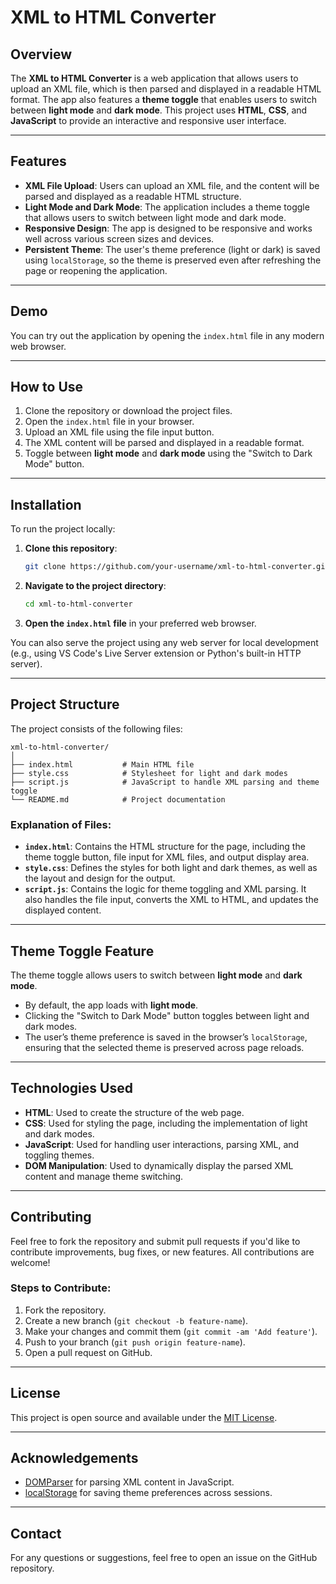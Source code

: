 # XML to HTML Converter

## Overview

The **XML to HTML Converter** is a web application that allows users to upload an XML file, which is then parsed and displayed in a readable HTML format. The app also features a **theme toggle** that enables users to switch between **light mode** and **dark mode**. This project uses **HTML**, **CSS**, and **JavaScript** to provide an interactive and responsive user interface.

---

## Features

- **XML File Upload**: Users can upload an XML file, and the content will be parsed and displayed as a readable HTML structure.
- **Light Mode and Dark Mode**: The application includes a theme toggle that allows users to switch between light mode and dark mode.
- **Responsive Design**: The app is designed to be responsive and works well across various screen sizes and devices.
- **Persistent Theme**: The user's theme preference (light or dark) is saved using `localStorage`, so the theme is preserved even after refreshing the page or reopening the application.

---

## Demo

You can try out the application by opening the `index.html` file in any modern web browser.

---

## How to Use

1. Clone the repository or download the project files.
2. Open the `index.html` file in your browser.
3. Upload an XML file using the file input button.
4. The XML content will be parsed and displayed in a readable format.
5. Toggle between **light mode** and **dark mode** using the "Switch to Dark Mode" button.

---

## Installation

To run the project locally:

1. **Clone this repository**:
   ```bash
   git clone https://github.com/your-username/xml-to-html-converter.git
   ```

2. **Navigate to the project directory**:
   ```bash
   cd xml-to-html-converter
   ```

3. **Open the `index.html` file** in your preferred web browser.

You can also serve the project using any web server for local development (e.g., using VS Code's Live Server extension or Python's built-in HTTP server).

---

## Project Structure

The project consists of the following files:

```
xml-to-html-converter/
│
├── index.html           # Main HTML file
├── style.css            # Stylesheet for light and dark modes
├── script.js            # JavaScript to handle XML parsing and theme toggle
└── README.md            # Project documentation
```

### Explanation of Files:

- **`index.html`**: Contains the HTML structure for the page, including the theme toggle button, file input for XML files, and output display area.
- **`style.css`**: Defines the styles for both light and dark themes, as well as the layout and design for the output.
- **`script.js`**: Contains the logic for theme toggling and XML parsing. It also handles the file input, converts the XML to HTML, and updates the displayed content.

---

## Theme Toggle Feature

The theme toggle allows users to switch between **light mode** and **dark mode**.

- By default, the app loads with **light mode**.
- Clicking the "Switch to Dark Mode" button toggles between light and dark modes.
- The user’s theme preference is saved in the browser’s `localStorage`, ensuring that the selected theme is preserved across page reloads.

---

## Technologies Used

- **HTML**: Used to create the structure of the web page.
- **CSS**: Used for styling the page, including the implementation of light and dark modes.
- **JavaScript**: Used for handling user interactions, parsing XML, and toggling themes.
- **DOM Manipulation**: Used to dynamically display the parsed XML content and manage theme switching.

---

## Contributing

Feel free to fork the repository and submit pull requests if you'd like to contribute improvements, bug fixes, or new features. All contributions are welcome!

### Steps to Contribute:

1. Fork the repository.
2. Create a new branch (`git checkout -b feature-name`).
3. Make your changes and commit them (`git commit -am 'Add feature'`).
4. Push to your branch (`git push origin feature-name`).
5. Open a pull request on GitHub.

---

## License

This project is open source and available under the [MIT License](https://github.com/JSX1x1/projects/blob/main/Miscellaneous/Websites/LICENSE).

---

## Acknowledgements

- [DOMParser](https://developer.mozilla.org/en-US/docs/Web/API/DOMParser) for parsing XML content in JavaScript.
- [localStorage](https://developer.mozilla.org/en-US/docs/Web/API/Window/localStorage) for saving theme preferences across sessions.

---

## Contact

For any questions or suggestions, feel free to open an issue on the GitHub repository.